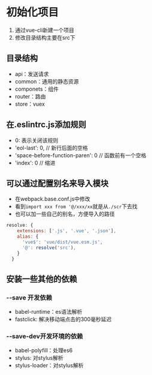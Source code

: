 # 初始化项目
1. 通过vue-cli新建一个项目
2. 修改目录结构主要在src下

## 目录结构
- api：发送请求
- common：通用的静态资源
- componets：组件
- router：路由
- store：vuex

## 在.eslintrc.js添加规则
- 0: 表示关闭该规则
- 'eol-last': 0, // 新行后面的空格
- 'space-before-function-paren': 0 // 函数前有一个空格
- 'index': 0 // 缩进

## 可以通过配置别名来导入模块
- 在webpack.base.conf.js中修改
- 看到`import xxx from '@/xxx/xx`就是从`./scr`下去找
- 也可以加一些自己的别名，方便导入的路径

```js
resolve: {
    extensions: ['.js', '.vue', '.json'],
    alias: {
      'vue$': 'vue/dist/vue.esm.js',
      '@': resolve('src'),
    }
  }
```
## 安装一些其他的依赖
### --save 开发依赖
- babel-runtime：es语法解析
- fastclick: 解决移动端点击的300毫秒延迟

 
### --save-dev开发环境的依赖
- babel-polyfill：处理es6
- stylus: 对stylus解析
- stylus-loader：对stylus解析

